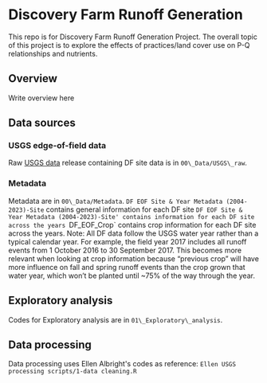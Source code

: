 # Discovery Farm Runoff Generation

This repo is for Discovery Farm Runoff Generation Project. The overall topic of this project is to explore the effects of practices/land cover use on P-Q relationships and nutrients.



## Overview

Write overview here

## Data sources

### USGS edge-of-field data
Raw [USGS data](https://www.sciencebase.gov/catalog/item/6696bef8d34ecb78f609f651) release containing DF site data is in `00\_Data/USGS\_raw`.
### Metadata
Metadata are in `00\_Data/Metadata`.
`DF EOF Site & Year Metadata (2004-2023)-Site` contains general information for each DF site
`DF EOF Site & Year Metadata (2004-2023)-Site' contains information for each DF site across the years
`DF_EOF_Crop` contains crop information for each DF site across the years.
Note: All DF data follow the USGS water year rather than a typical calendar year. For example, the field year 2017 includes all runoff events from 1 October 2016 to 30 September 2017. This becomes more relevant when looking at crop information because “previous crop” will have more influence on fall and spring runoff events than the crop grown that water year, which won’t be planted until ~75% of the way through the year.

## Exploratory analysis

Codes for Exploratory analysis are in `01\_Exploratory\_analysis`.

## Data processing
Data processing uses Ellen Albright's codes as reference: `Ellen USGS processing scripts/1-data cleaning.R`

